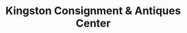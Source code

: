---
title: "Kingston Consignment & Antiques Center"
url: /kingston/kingston-consignment-and-antiques-center/
shop: antiques
---
